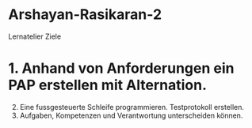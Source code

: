 # Arshayan-Rasikaran-2
Lernatelier Ziele
# 1. Anhand von Anforderungen ein PAP erstellen mit Alternation.
  2. Eine fussgesteuerte Schleife programmieren. Testprotokoll erstellen.
  3. Aufgaben, Kompetenzen und Verantwortung unterscheiden können.
